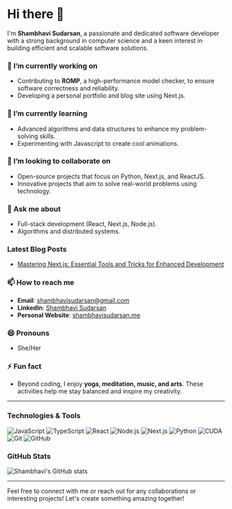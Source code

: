 # Hi there 👋

I'm **Shambhavi Sudarsan**, a passionate and dedicated software developer with a strong background in computer science and a keen interest in building efficient and scalable software solutions.

### 🔭 I’m currently working on
- Contributing to **ROMP**, a high-performance model checker, to ensure software correctness and reliability.
- Developing a personal portfolio and blog site using Next.js.

### 🌱 I’m currently learning
- Advanced algorithms and data structures to enhance my problem-solving skills.
- Experimenting with Javascript to create cool animations.

### 👯 I’m looking to collaborate on
- Open-source projects that focus on Python, Next.js, and ReactJS.
- Innovative projects that aim to solve real-world problems using technology.

### 💬 Ask me about
- Full-stack development (React, Next.js, Node.js).
- Algorithms and distributed systems.

### Latest Blog Posts
<!-- BLOG-POST-LIST:START -->
- <a href="https://shambhavisudarsan.me/blog/nextjs_blog" target="_blank">Mastering Next.js: Essential Tools and Tricks for Enhanced Development</a>
<!-- BLOG-POST-LIST:END -->

### 📫 How to reach me
- **Email**: <a href="mailto:shambhavisudarsan@gmail.com" target="_blank">shambhavisudarsan@gmail.com</a>
- **LinkedIn**: <a href="https://www.linkedin.com/in/shambhavisudarsan/" target="_blank">Shambhavi Sudarsan</a>
- **Personal Website**: <a href="https://shambhavisudarsan.me" target="_blank">shambhavisudarsan.me</a>

### 😄 Pronouns
- She/Her

### ⚡ Fun fact
- Beyond coding, I enjoy **yoga, meditation, music, and arts**. These activities help me stay balanced and inspire my creativity.

---

### Technologies & Tools
![JavaScript](https://img.shields.io/badge/-JavaScript-333333?style=flat&logo=javascript)
![TypeScript](https://img.shields.io/badge/-TypeScript-333333?style=flat&logo=typescript)
![React](https://img.shields.io/badge/-React-333333?style=flat&logo=react)
![Node.js](https://img.shields.io/badge/-Node.js-333333?style=flat&logo=node.js)
![Next.js](https://img.shields.io/badge/-Next.js-333333?style=flat&logo=next.js)
![Python](https://img.shields.io/badge/-Python-333333?style=flat&logo=python)
![CUDA](https://img.shields.io/badge/-CUDA-333333?style=flat&logo=nvidia)
![Git](https://img.shields.io/badge/-Git-333333?style=flat&logo=git)
![GitHub](https://img.shields.io/badge/-GitHub-333333?style=flat&logo=github)

### GitHub Stats
![Shambhavi's GitHub stats](https://github-readme-stats.vercel.app/api?username=shambhavisudarsan&show_icons=true&theme=radical)

---

Feel free to connect with me or reach out for any collaborations or interesting projects! Let's create something amazing together!
